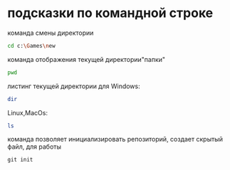 # подсказки по командной строке

команда смены директории
```sh
cd c:\Games\new
```

команда отображения текущей директории"папки"
```sh
pwd
```

листинг текущей директории
для Windows:
```sh
dir
```
Linux,MacOs:
```sh
ls
```

команда позволяет инициализировать репозиторий, создает скрытый файл, для работы
```
git init
```
